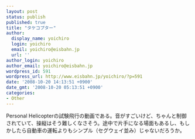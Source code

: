 ```yaml
---
layout: post
status: publish
published: true
title: "タケコプター"
author:
  display_name: yoichiro
  login: yoichiro
  email: yoichiro@eisbahn.jp
  url: ''
author_login: yoichiro
author_email: yoichiro@eisbahn.jp
wordpress_id: 591
wordpress_url: http://www.eisbahn.jp/yoichiro/?p=591
date: '2008-10-20 14:13:51 +0900'
date_gmt: '2008-10-20 05:13:51 +0900'
categories:
- Other
---
```


Personal Helicopterの試験飛行の動画である。音がすごいけど、ちゃんと制御されていて、操縦はそう難しくなさそう。途中で片手になる場面もあるし、もしかしたら自動車の運転よりもシンプル（セグウェイ並み）じゃないだろうか。
